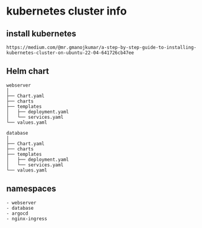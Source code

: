 # kubernetes cluster info
## install kubernetes
```
https://medium.com/@mr.gmanojkumar/a-step-by-step-guide-to-installing-kubernetes-cluster-on-ubuntu-22-04-641726cb47ee
```

## Helm chart

```
webserver
│
├── Chart.yaml
├── charts
├── templates
│   ├── deployment.yaml
│   └── services.yaml
└── values.yaml
```

```
database
│
├── Chart.yaml
├── charts
├── templates
│   ├── deployment.yaml
│   └── services.yaml
└── values.yaml
```

## namespaces
```
- webserver
- database
- argocd
- nginx-ingress
```